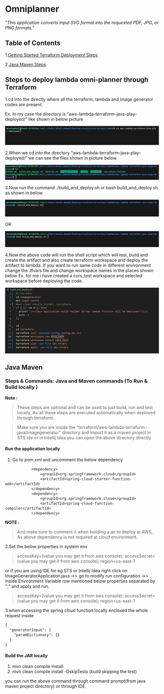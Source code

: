 # Omniplanner

*"This application converts input SVG format into the requested PDF, JPG, or PNG formats."*


## Table of Contents
1.[Getting Started Terraform Deployment Steps](#steps-to-deploy-lambda-omni-planner-through-terraform)

2.[Java Maven Steps](#java-maven)

## Steps to deploy lambda omni-planner through Terraform

1.cd into the directly where all the terraform, lambda and image generator codes are present.

Ex. In my case the directory is “aws-lambda-terraform-java-play-deployed/” like shown in below picture

![](src/main/resources/static/images/directory.png)

2.When we cd into the directory “aws-lambda-terraform-java-play-deployed/” we can see the files  shown in picture below.

![](src/main/resources/static/images/Ls.png)


3.Now run the command ./build_and_deploy.sh or bash build_and_deploy.sh as shown in below.

![](src/main/resources/static/images/build.png)

OR

![](src/main/resources/static/images/build_bash.png)

4.Now the above code will run the shell script which will test, build and create the artifact and also create terraform workspace and deploy the artifact to lambda. If you want to run same code in different environment change the .tfvars file and change workspace names in the places shown below
Ex. for me i have created a cors_test workspace and selected workspace before deploying the code.

![](src/main/resources/static/images/build_bash_sh.png)

## Java Maven 
### Steps & Commands: Java and Maven commands (To Run  & Build locally )

**Note :** 

>These steps are optional and can be used to just build, run and test locally, As all these steps are executed automatically when deployed through terraform.

>Make sure you are inside the “terraform/aws-lambda-terraform-java/imagegenerator" directory and import it as a maven project in STS ide or in Intellij Idea you can open the above directory directly.

#### Run the application locally

1. Go to pom.xml and uncomment the below dependency 

```
            <dependency>
                <groupId>org.springframework.cloud</groupId>
                <artifactId>spring-cloud-starter-function-web</artifactId>
            </dependency>
            <dependency>
                <groupId>org.springframework.cloud</groupId>
                <artifactId>spring-cloud-function-compiler</artifactId>
            </dependency>
```
**NOTE :**

>And make sure to comment it when building a jar to deploy at AWS, As above dependency is not required at cloud environment.

2.Set the below properties in  system env

> accessKey=(value you may get it from aws console); accessSecret=(value you may get it from aws console); region=us-east-1

or if you are using IDE for eg STS or Intellij Idea
right click on ImageGeneratorApplication.java ->> go to modify run configuration ->> inside Environment Variable row mentioned  below properties separated by ";" and apply and run.

> accessKey=(value you may get it from aws console); accessSecret=(value you may get it from aws console); region=us-east-1

3.when accessing the spring cloud function locally enclosed the whole request inside 

```
{
  "generatorInput": {
    "paramDictionary": {}
  }
}

```
#### Build the JAR locally

1. mvn clean compile install
2. mvn clean compile install -DskipTests (build skipping the test)

you can run the above command through command prompt(from java maven project directory) or through IDE.
